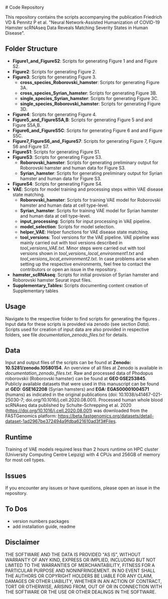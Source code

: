 \# Code Repository

This repository contains the scripts accompanying the publication Friedrich VD & Pennitz P et al. "Neural Network-Assisted Humanization of COVID-19 Hamster scRNAseq Data Reveals Matching Severity States in Human Disease".

## Folder Structure

-   **Figure1_and_FigureS2**: Scripts for generating Figure 1 and and Figure S2.
-   **Figure2**: Scripts for generating Figure 2.
-   **Figure3**: Scripts for generating Figure 3.
    -   **cross_species_Roborovski_hamster**: Scripts for generating Figure 3A.
    -   **cross_species_Syrian_hamster**: Scripts for generating Figure 3B.
    -   **single_species_Syrian_hamster**: Scripts for generating Figure 3C.
    -   **single_species_Roborovski_hamster**: Scripts for generating Figure 3D.
-   **Figure4**: Scripts for generating Figure 4.
-   **Figure5_and_FigureS5A,B**: Scripts for generating Figure 5 and and Figure S5A,B.
-   **Figure6_and_FigureS5C**: Scripts for generating Figure 6 and and Figure S5C.
-   **Figure7_FigureS6_and_FigureS7**: Scripts for generating Figure 7, Figure S6 and Figure S7.
-   **FigureS1**: Scripts for generating Figure S1.
-   **FigureS3**: Scripts for generating Figure S3.
    -   **Roborovski_hamster**: Scripts for generating preliminary output for Roborovski hamster and human data for Figure S3.
    -   **Syrian_hamster**: Scripts for generating preliminary output for Syrian hamster and human data for Figure S3.
-   **FigureS4**: Scripts for generating Figure S4.
-   **VAE**: Scripts for model training and processing steps within VAE disease state matching.
    -   **Roborovski_hamster**: Scripts for training VAE model for Roborovski hamster and human data at cell type-level.
    -   **Syrian_hamster**: Scripts for training VAE model for Syrian hamster and human data at cell type-level.
    -   **input_processing**: Scripts for input processing in VAE pipeline.
    -   **model_selection**: Scripts for model selection.
    -   **helper_VAE**: Helper functions for VAE disease state matching.
    -   **tool_versions**: Tool versions for the VAE pipeline. VAE pipeline was mainly carried out with tool versions described in *tool_versions_VAE.txt*. Minor steps were carried out with tool versions shown in *tool_versions_local_environment1.txt* and *tool_versions_local_environment2.txt*. In case problems arise when setting up the respective environments, feel free to contact the contributors or open an issue in the repository.
-   **hamster_scRNAseq**: Scripts for initial provision of Syrian hamster and Roborovski hamster Seurat input files.
-   **Supplementary_Tables:** Scripts documenting content creation of Supplementary tables

## Usage

Navigate to the respective folder to find scripts for generating the figures . Input data for these scripts is provided via zenodo (see section *Data*). Scripts used for creation of input data are also provided in respective folders, see file *documentation_zenodo_files.txt* for details.

## Data

Input and output files of the scripts can be found at **Zenodo: 10.5281/zenodo.10580154**. An overview of all files at Zenodo is available in *documentation_zenodo_files.txt*. Raw and processed data of Phodopus roborovskii (Roborovski hamster) can be found at **GEO GSE253845**. Publicly available datasets that were used in this manuscript can be found at **GEO: GSE162208** (Syrian hamsters) and **EGA: EGAS00001004571** (humans) as indicated in the original publications (doi: 10.1038/s41467-021-25030-7; doi.org/10.1016/j.cell.2020.08.001). Processed human whole blood scRNAseq data published by Schulte-Schrepping et al. 2020 (<https://doi.org/10.1016/j.cell.2020.08.001>) was downloaded from the FASTGenomics platform: <https://beta.fastgenomics.org/datasets/detail-dataset-1ad2967be372494a9fdba621610ad3f3#Files>.

## Runtime
Training of VAE models required less than 2 hours runtime on HPC cluster (University Computing Centre Leipzig) with 4 CPUs and 256GB of memory for most cell types. 

## Issues

If you encounter any issues or have questions, please open an issue in the repository.

## To Dos

- version numbers packages
- add installation guide, readme  



## Disclaimer

THE SOFTWARE AND THE DATA IS PROVIDED "AS IS", WITHOUT WARRANTY OF ANY KIND, EXPRESS OR IMPLIED, INCLUDING BUT NOT LIMITED TO THE WARRANTIES OF MERCHANTABILITY, FITNESS FOR A PARTICULAR PURPOSE AND NONINFRINGEMENT. IN NO EVENT SHALL THE AUTHORS OR COPYRIGHT HOLDERS BE LIABLE FOR ANY CLAIM, DAMAGES OR OTHER LIABILITY, WHETHER IN AN ACTION OF CONTRACT, TORT OR OTHERWISE, ARISING FROM, OUT OF OR IN CONNECTION WITH THE SOFTWARE OR THE USE OR OTHER DEALINGS IN THE SOFTWARE.
